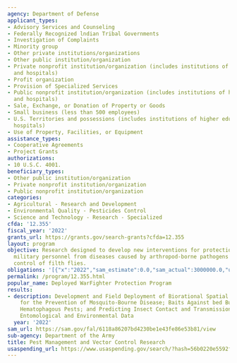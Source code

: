 ```yaml
---
agency: Department of Defense
applicant_types:
- Advisory Services and Counseling
- Federally Recognized lndian Tribal Governments
- Investigation of Complaints
- Minority group
- Other private institutions/organizations
- Other public institution/organization
- Private nonprofit institution/organization (includes institutions of higher education
  and hospitals)
- Profit organization
- Provision of Specialized Services
- Public nonprofit institution/organization (includes institutions of higher education
  and hospitals)
- Sale, Exchange, or Donation of Property or Goods
- Small business (less than 500 employees)
- U.S. Territories and possessions (includes institutions of higher education and
  hospitals)
- Use of Property, Facilities, or Equipment
assistance_types:
- Cooperative Agreements
- Project Grants
authorizations:
- 10 U.S.C. 4001.
beneficiary_types:
- Other public institution/organization
- Private nonprofit institution/organization
- Public nonprofit institution/organization
categories:
- Agricultural - Research and Development
- Environmental Quality - Pesticides Control
- Science and Technology - Research - Specialized
cfda: '12.355'
fiscal_year: '2022'
grants_url: https://grants.gov/search-grants?cfda=12.355
layout: program
objective: Research designed to develop new interventions for protection of deployed
  military personnel from diseases caused by arthropod-borne pathogens and to improve
  control of filth flies.
obligations: '[{"x":"2022","sam_estimate":0.0,"sam_actual":3000000.0,"usa_spending_actual":5548581.08},{"x":"2023","sam_estimate":3500000.0,"sam_actual":0.0,"usa_spending_actual":2122735.87},{"x":"2024","sam_estimate":3500000.0,"sam_actual":0.0,"usa_spending_actual":3219029.36}]'
permalink: /program/12.355.html
popular_name: Deployed WarFighter Protection Program
results:
- description: Development and Field Deployment of Biorational Spatial Repellents
    for the Prevention of Mosquito-Bourne Disease; Baits Against bed Bugs and Other
    Hematophagous Pests; and Predicting Insect Contact and Transmission Using Historical
    Entomological and Environmental Data
  year: '2022'
sam_url: https://sam.gov/fal/6118a86207bd4230be1e43fe86e53b81/view
sub-agency: Department of the Army
title: Pest Management and Vector Control Research
usaspending_url: https://www.usaspending.gov/search/?hash=56b0220e5592f0b1c2c5a26f1bcdf403
---
```


